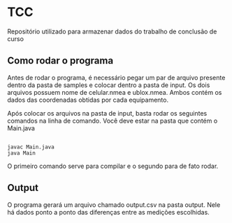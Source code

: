 # TCC
Repositório utilizado para armazenar dados do trabalho de conclusão de curso

## Como rodar o programa

Antes de rodar o programa, é necessário pegar um par de arquivo presente dentro da pasta de samples e
colocar dentro a pasta de input. Os dois arquivos possuem nome de celular.nmea e ublox.nmea. Ambos contém os dados
das coordenadas obtidas por cada equipamento.

Após colocar os arquivos na pasta de input, basta rodar os seguintes comandos na linha de comando.
Você deve estar na pasta que contém o Main.java

```shell

javac Main.java
java Main

```

O primeiro comando serve para compilar e o segundo para de fato rodar.

## Output

O programa gerará um arquivo chamado output.csv na pasta output. Nele há dados ponto a ponto das diferenças entre as
medições escolhidas.